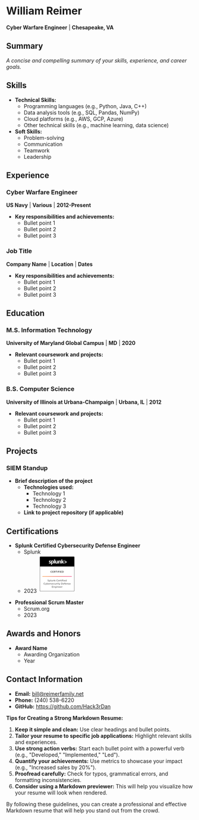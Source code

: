 # **William Reimer**
**Cyber Warfare Engineer** | **Chesapeake, VA**

## **Summary**
*A concise and compelling summary of your skills, experience, and career goals.*

## **Skills**
* **Technical Skills:**
  * Programming languages (e.g., Python, Java, C++)
  * Data analysis tools (e.g., SQL, Pandas, NumPy)
  * Cloud platforms (e.g., AWS, GCP, Azure)
  * Other technical skills (e.g., machine learning, data science)
* **Soft Skills:**
  * Problem-solving
  * Communication
  * Teamwork
  * Leadership

## **Experience**
### **Cyber Warfare Engineer**
**US Navy** | **Various** | **2012-Present**
* **Key responsibilities and achievements:**
  * Bullet point 1
  * Bullet point 2
  * Bullet point 3

### **Job Title**
**Company Name** | **Location** | **Dates**
* **Key responsibilities and achievements:**
  * Bullet point 1
  * Bullet point 2
  * Bullet point 3

## **Education**

### **M.S. Information Technology**
**University of Maryland Global Campus** | **MD** | **2020**
* **Relevant coursework and projects:**
  * Bullet point 1
  * Bullet point 2
  * Bullet point 3

### **B.S. Computer Science**
**University of Illinois at Urbana-Champaign** | **Urbana, IL** | **2012**
* **Relevant coursework and projects:**
  * Bullet point 1
  * Bullet point 2
  * Bullet point 3

## **Projects**
### **SIEM Standup**
* **Brief description of the project**
  * **Technologies used:**
    * Technology 1
    * Technology 2
    * Technology 3
  * **Link to project repository (if applicable)**

## **Certifications**
* **Splunk Certified Cybersecurity Defense Engineer**
  * Splunk
  * 2023
  ![Splunk CDE](images/splunk-certified-cybersecurity-defense-engineer.png)
<div data-iframe-width="150" data-iframe-height="270" data-share-badge-id="03e05cc2-b838-49f9-942c-3913280676b6" data-share-badge-host="https://www.credly.com"></div><script type="text/javascript" async src="//cdn.credly.com/assets/utilities/embed.js"></script>

* **Professional Scrum Master**
  * Scrum.org
  * 2023

## **Awards and Honors**
* **Award Name**
  * Awarding Organization
  * Year

## **Contact Information**
* **Email:** bill@reimerfamily.net
* **Phone:** (240) 538-6220
* **GitHub:** https://github.com/Hack3rDan

**Tips for Creating a Strong Markdown Resume:**

1. **Keep it simple and clean:** Use clear headings and bullet points.
2. **Tailor your resume to specific job applications:** Highlight relevant skills and experiences.
3. **Use strong action verbs:** Start each bullet point with a powerful verb (e.g., "Developed," "Implemented," "Led").
4. **Quantify your achievements:** Use metrics to showcase your impact (e.g., "Increased sales by 20%").
5. **Proofread carefully:** Check for typos, grammatical errors, and formatting inconsistencies.
6. **Consider using a Markdown previewer:** This will help you visualize how your resume will look when rendered.

By following these guidelines, you can create a professional and effective Markdown resume that will help you stand out from the crowd.
